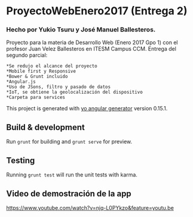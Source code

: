 # ProyectoWebEnero2017 (Entrega 2)
### Hecho por Yukio Tsuru y José Manuel Ballesteros.

Proyecto para la materia de Desarrollo Web (Enero 2017 Gpo 1) con el profesor Juan Velez Ballesteros en ITESM Campus CCM.
Entrega del segundo parcial:

	*Se redujo el alcance del proyecto
	*Mobile first y Responsive
	*Bower & Grunt incluido
	*Angular.js
	*Uso de JSons, filtro y pasado de datos
	*IoT, se obtiene la geolocalización del dispositivo
	*Carpeta para services

This project is generated with [yo angular generator](https://github.com/yeoman/generator-angular)
version 0.15.1.

## Build & development

Run `grunt` for building and `grunt serve` for preview.

## Testing

Running `grunt test` will run the unit tests with karma.

## Video de demostración de la app

https://www.youtube.com/watch?v=njq-L0PYkzo&feature=youtu.be